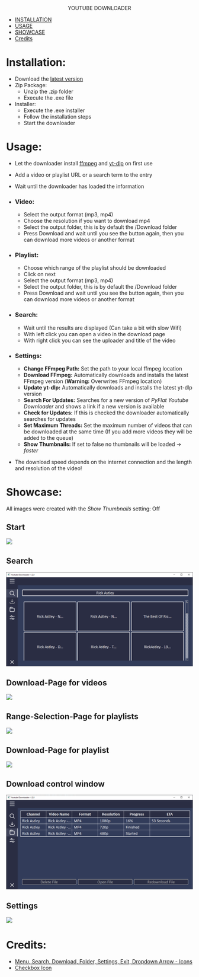 <div align="center">
YOUTUBE DOWNLOADER
</div>

* [INSTALLATION](#installation)
* [USAGE](#usage)
* [SHOWCASE](#showcase)
* [Credits](#credits)

# Installation:
- Download the [latest version](https://github.com/JJSS-Johannes/YT-Downloader/releases/latest)
- Zip Package:
  - Unzip the .zip folder
  - Execute the .exe file
- Installer:
  - Execute the .exe installer
  - Follow the installation steps
  - Start the downloader

# Usage:
- Let the downloader install [ffmpeg](https://ffmpeg.org/) and [yt-dlp](https://github.com/yt-dlp/yt-dlp) on first use
- Add a video or playlist URL or a search term to the entry
- Wait until the downloader has loaded the information
- ### Video:
  - Select the output format (mp3, mp4)
  - Choose the resolution if you want to download mp4
  - Select the output folder, this is by default the /Download folder
  - Press Download and wait until you see the button again, then you can download more videos or another format
- ### Playlist:
  - Choose which range of the playlist should be downloaded
  - Click on next
  - Select the output format (mp3, mp4)
  - Select the output folder, this is by default the /Download folder
  - Press Download and wait until you see the button again, then you can download more videos or another format
- ### Search:
  - Wait until the results are displayed (Can take a bit with slow Wifi)
  - With left click you can open a video in the download page
  - With right click you can see the uploader and title of the video
- ### Settings:
  - **Change FFmpeg Path:** Set the path to your local ffmpeg location
  - **Download FFmpeg:** Automatically downloads and installs the latest FFmpeg version (**Warning:** Overwrites FFmpeg location)
  - **Update yt-dlp:** Automatically downloads and installs the latest yt-dlp version
  - **Search For Updates:** Searches for a new version of *PyFlat Youtube Downloader* and shows a link if a new version is available
  - **Check for Updates:** If this is checked the downloader automatically searches for updates
  - **Set Maximum Threads:** Set the maximum number of videos that can be downloaded at the same time (If you add more videos they will be added to the queue)
  - **Show Thumbnails:** If set to false no thumbnails will be loaded -> *faster*

- The download speed depends on the internet connection and the length and resolution of the video!

# Showcase:
All images were created with the *Show Thumbnails* setting: Off
## Start

[![](https://github.com/JJSS-Johannes/YT-Downloader/blob/main/.github/Startpage.png)](#usage)
## Search

[![](https://github.com/PyFlat-Studios-JR/YT-Downloader/blob/main/.github/Search.png)](#search)
## Download-Page for videos

[![](https://github.com/JJSS-Johannes/YT-Downloader/blob/main/.github/Download_Video.png)](#video)
## Range-Selection-Page for playlists

[![](https://github.com/JJSS-Johannes/YT-Downloader/blob/main/.github/Select_Playlist_Range.png)](#playlist)
## Download-Page for playlist

[![](https://github.com/JJSS-Johannes/YT-Downloader/blob/main/.github/Download_Playlist.png)](#playlist)
## Download control window

[![](https://github.com/PyFlat-Studios-JR/YT-Downloader/blob/main/.github/Download_Overview.png)](#usage)
## Settings

[![](https://github.com/JJSS-Johannes/YT-Downloader/blob/main/.github/Settings.png)](#settings)

# Credits:
- <a href="https://github.com/Make-Lemonade/iconicicons">Menu, Search, Download, Folder, Settings, Exit, Dropdown Arrow - Icons</a>
- <a href="https://github.com/twbs/icons">Checkbox Icon</a>

